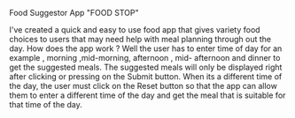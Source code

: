 Food Suggestor App "FOOD STOP"

I've created a quick and easy to use food app that gives variety food choices to users that may need help with meal planning through out the day. How does the app work ? Well the user has to enter time of day for an example
, morning ,mid-morning, afternoon , mid- afternoon and dinner to get the suggested meals. The suggested meals will only be displayed right after clicking or pressing on the Submit button.
When its a different time of the day, the user must click on the Reset button so that the app can allow them to enter a different time of the day and get the meal that is suitable for that time of the day.

